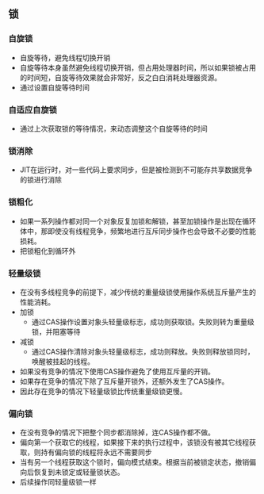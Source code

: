 ## 锁

### 自旋锁
 * 自旋等待，避免线程切换开销
 * 自旋等待本身虽然避免线程切换开销，但占用处理器时间，所以如果锁被占用的时间短，自旋等待效果就会非常好，反之白白消耗处理器资源。
 * 通过设置自旋等待时间
 
### 自适应自旋锁
 * 通过上次获取锁的等待情况，来动态调整这个自旋等待的时间
 
### 锁消除
 * JIT在运行时，对一些代码上要求同步，但是被检测到不可能存共享数据竞争的锁进行消除
 
### 锁粗化
 * 如果一系列操作都对同一个对象反复加锁和解锁，甚至加锁操作是出现在循环体中，那即使没有线程竞争，频繁地进行互斥同步操作也会导致不必要的性能损耗。
 * 把锁粗化到循环外
 
### 轻量级锁
 * 在没有多线程竞争的前提下，减少传统的重量级锁使用操作系统互斥量产生的性能消耗。
 * 加锁
   + 通过CAS操作设置对象头轻量级标志，成功则获取锁。失败则转为重量级锁，并阻塞等待
 * 减锁
   + 通过CAS操作清除对象头轻量级标志，成功则释放。失败则释放锁同时，唤醒被挂起的线程。
 * 如果没有竞争的情况下使用CAS操作避免了使用互斥量的开销。
 * 如果存在竞争的情况下除了互斥量开锁外，还额外发生了CAS操作。
 * 因此存在竞争的情况下轻量级锁比传统重量级锁更慢。
 
### 偏向锁
 * 在没有竞争的情况下把整个同步都消除掉，连CAS操作都不做。
 * 偏向第一个获取它的线程，如果接下来的执行过程中，该锁没有被其它线程获取，则持有偏向锁的线程将永远不需要同步
 * 当有另一个线程获取这个锁时，偏向模式结束。根据当前被锁定状态，撤销偏向后恢复到未锁定或轻量锁状态。
 * 后续操作同轻量级锁一样  